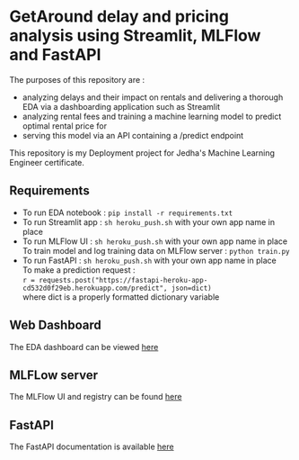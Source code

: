 # GetAround delay and pricing analysis using Streamlit, MLFlow and FastAPI

The purposes of this repository are :
- analyzing delays and their impact on rentals and delivering a thorough EDA via a dashboarding application such as Streamlit
- analyzing rental fees and training a machine learning model to predict optimal rental price for
- serving this model via an API containing a /predict endpoint

This repository is my Deployment project for Jedha's Machine Learning Engineer certificate.

## Requirements 
- To run EDA notebook : `pip install -r requirements.txt`
- To run Streamlit app : `sh heroku_push.sh` with your own app name in place
- To run MLFlow UI : `sh heroku_push.sh` with your own app name in place <br>
  To train model and log training data on MLFlow server : `python train.py`
- To run FastAPI : `sh heroku_push.sh` with your own app name in place <br>
  To make a prediction request : <br>
  `r = requests.post("https://fastapi-heroku-app-cd532d0f29eb.herokuapp.com/predict", json=dict)` <br>
  where dict is a properly formatted dictionary variable

## Web Dashboard
The EDA dashboard can be viewed [here](https://streamlit-heroku-app-0980a0716d71.herokuapp.com/)

## MLFLow server
The MLFlow UI and registry can be found [here](https://mlflow-heroku-app-014f2f811fa9.herokuapp.com/)

## FastAPI
The FastAPI documentation is available [here](https://fastapi-heroku-app-cd532d0f29eb.herokuapp.com/docs)
